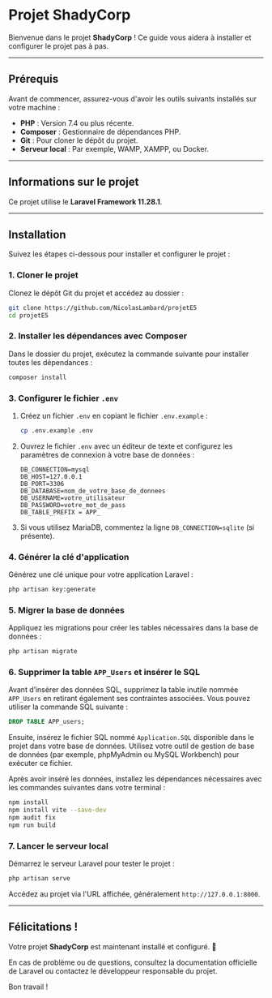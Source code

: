 # Projet ShadyCorp

Bienvenue dans le projet **ShadyCorp** ! Ce guide vous aidera à installer et configurer le projet pas à pas.

---

## Prérequis

Avant de commencer, assurez-vous d'avoir les outils suivants installés sur votre machine :

- **PHP** : Version 7.4 ou plus récente.
- **Composer** : Gestionnaire de dépendances PHP.
- **Git** : Pour cloner le dépôt du projet.
- **Serveur local** : Par exemple, WAMP, XAMPP, ou Docker.

---

## Informations sur le projet

Ce projet utilise le **Laravel Framework 11.28.1**.

---

## Installation

Suivez les étapes ci-dessous pour installer et configurer le projet :

### 1. Cloner le projet

Clonez le dépôt Git du projet et accédez au dossier :

```bash
git clone https://github.com/NicolasLambard/projetE5
cd projetE5
```

### 2. Installer les dépendances avec Composer

Dans le dossier du projet, exécutez la commande suivante pour installer toutes les dépendances :

```bash
composer install
```

### 3. Configurer le fichier `.env`

1. Créez un fichier `.env` en copiant le fichier `.env.example` :

   ```bash
   cp .env.example .env
   ```

2. Ouvrez le fichier `.env` avec un éditeur de texte et configurez les paramètres de connexion à votre base de données :

   ```env
   DB_CONNECTION=mysql
   DB_HOST=127.0.0.1
   DB_PORT=3306
   DB_DATABASE=nom_de_votre_base_de_donnees
   DB_USERNAME=votre_utilisateur
   DB_PASSWORD=votre_mot_de_pass
   DB_TABLE_PREFIX = APP_
   ```

3. Si vous utilisez MariaDB, commentez la ligne `DB_CONNECTION=sqlite` (si présente).

### 4. Générer la clé d'application

Générez une clé unique pour votre application Laravel :

```bash
php artisan key:generate
```

### 5. Migrer la base de données

Appliquez les migrations pour créer les tables nécessaires dans la base de données :

```bash
php artisan migrate
```

### 6. Supprimer la table `APP_Users` et insérer le SQL

Avant d’insérer des données SQL, supprimez la table inutile nommée `APP_Users` en retirant également ses contraintes associées. Vous pouvez utiliser la commande SQL suivante :

```sql
DROP TABLE APP_users;
```

Ensuite, insérez le fichier SQL nommé `Application.SQL` disponible dans le projet dans votre base de données. Utilisez votre outil de gestion de base de données (par exemple, phpMyAdmin ou MySQL Workbench) pour exécuter ce fichier.

Après avoir inséré les données, installez les dépendances nécessaires avec les commandes suivantes dans votre terminal :

```bash
npm install
npm install vite --save-dev
npm audit fix
npm run build
```


### 7. Lancer le serveur local

Démarrez le serveur Laravel pour tester le projet :

```bash
php artisan serve
```

Accédez au projet via l'URL affichée, généralement `http://127.0.0.1:8000`.

---

## Félicitations !

Votre projet **ShadyCorp** est maintenant installé et configuré. 🎉

En cas de problème ou de questions, consultez la documentation officielle de Laravel ou contactez le développeur responsable du projet.

Bon travail !
